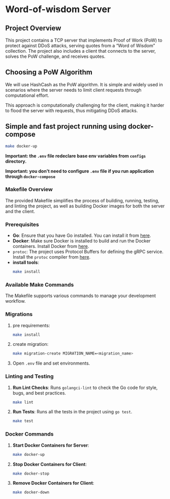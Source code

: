 # Word-of-wisdom Server

## Project Overview

This project contains a TCP server that implements Proof of Work (PoW) to protect against DDoS attacks, serving quotes from a “Word of Wisdom” collection. The project also includes a client that connects to the server, solves the PoW challenge, and receives quotes.

## Choosing a PoW Algorithm

We will use HashCash as the PoW algorithm. It is simple and widely used in scenarios where the server needs to limit client requests through computational effort.

This approach is computationally challenging for the client, making it harder to flood the server with requests, thus mitigating DDoS attacks.

## Simple and fast project running using docker-compose
   ```bash
   make docker-up
   ```

**Important: the `.env` file redeclare base env variables from `configs` directory.**

**Important: you don't need to configure `.env` file if you run application through `docker-compose`**

### Makefile Overview

The provided Makefile simplifies the process of building, running, testing, and linting the project, as well as building Docker images for both the server and the client.

### Prerequisites

- **Go**: Ensure that you have Go installed. You can install it from [here](https://golang.org/doc/install).
- **Docker**: Make sure Docker is installed to build and run the Docker containers. Install Docker from [here](https://docs.docker.com/get-docker/).
- `protoc`: The project uses Protocol Buffers for defining the gRPC service. Install the `protoc` compiler from [here](https://grpc.io/docs/protoc-installation/).
- **install tools**: 
  ```bash
  make install
  ```

### Available Make Commands

The Makefile supports various commands to manage your development workflow.

### Migrations
1) pre requirements:
    ```bash
    make install
    ```
2) create migration:
    ```bash
    make migration-create MIGRATION_NAME=<migration_name>
    ```
3) Open `.env` file and set environments.

### Linting and Testing

1. **Run Lint Checks**:
   Runs `golangci-lint` to check the Go code for style, bugs, and best practices.
   ```bash
   make lint
   ```

2. **Run Tests**:
   Runs all the tests in the project using `go test`.
   ```bash
   make test
   ```

### Docker Commands

1. **Start Docker Containers for Server**:
   ```bash
   make docker-up
   ```

2. **Stop Docker Containers for Client**:
   ```bash
   make docker-stop
   ```

3. **Remove Docker Containers for Client**:
   ```bash
   make docker-down
   ```
